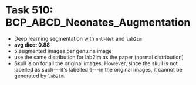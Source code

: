 Task 510: BCP_ABCD_Neonates_Augmentation
===========================

* Deep learning segmentation with `nnU-Net` and `lab2im`
* **avg dice: 0.88**
* 5 augmented images per genuine image
* use the same distribution for lab2im as the paper (normal distribution)
* Skull is on for all the original images.  However, since the skull is not labelled as such---it's labelled `0`---in the original images, it cannot be generated by `lab2im`.
